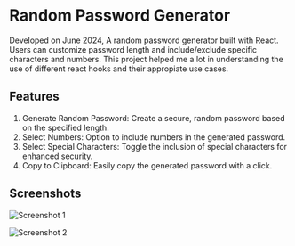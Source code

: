 # Random Password Generator

Developed on June 2024, A random password generator built with React. Users can customize password length and include/exclude specific characters and numbers. This project helped me a lot in understanding the use of different react hooks and their appropiate use cases.

## Features

1. Generate Random Password: Create a secure, random password based on the specified length.
2. Select Numbers: Option to include numbers in the generated password.
3. Select Special Characters: Toggle the inclusion of special characters for enhanced security.
4. Copy to Clipboard: Easily copy the generated password with a click.

## Screenshots

![Screenshot 1](https://github.com/user-attachments/assets/646e7ec0-e26d-4db3-9528-db1394fefbed)

![Screenshot 2](https://github.com/user-attachments/assets/6f8a3556-b673-453f-b462-bf30ee05be2f)
